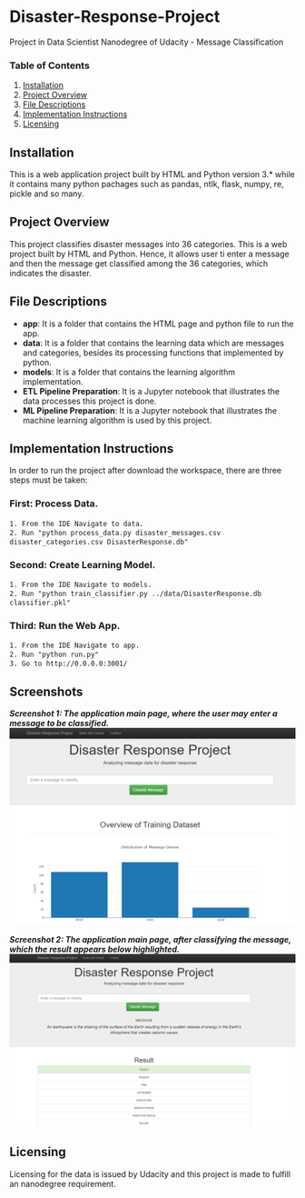 # Disaster-Response-Project
Project in Data Scientist Nanodegree of Udacity - Message Classification 

### Table of Contents

1. [Installation](#installation)
2. [Project Overview](#overview)
3. [File Descriptions](#files)
4. [Implementation Instructions](#implementation)
5. [Licensing](#licensing)

## Installation <a name="installation"></a>
This is a web application project built by HTML and Python version 3.* while it contains many python pachages such as pandas, ntlk, flask, numpy, re, pickle and so many. 

## Project Overview<a name="overview"></a>

This project classifies disaster messages into 36 categories. This is a web project built by HTML and Python. Hence, it allows user ti enter a message and then the message get classified among the 36 categories, which indicates the disaster. 

## File Descriptions <a name="files"></a>

* **app**: It is a folder that contains the HTML page and python file to run the app.
* **data**: It is a folder that contains the learning data which are messages and categories, besides its processing functions that implemented by python. 
* **models**: It is a folder that contains the learning algorithm implementation.
* **ETL Pipeline Preparation**: It is a Jupyter notebook that illustrates the data processes this project is done.
* **ML Pipeline Preparation**: It is a Jupyter notebook that illustrates the machine learning algorithm is used by this project.

## Implementation Instructions<a name="implementation"></a>

In order to run the project after download the workspace, there are three steps must be taken:

### First: Process Data.
	1. From the IDE Navigate to data.
	2. Run "python process_data.py disaster_messages.csv disaster_categories.csv DisasterResponse.db"

### Second: Create Learning Model.
	1. From the IDE Navigate to models.
	2. Run "python train_classifier.py ../data/DisasterResponse.db classifier.pkl"
	
### Third: Run the Web App.
	1. From the IDE Navigate to app.
	2. Run "python run.py"
	3. Go to http://0.0.0.0:3001/

## Screenshots

***Screenshot 1: The application main page, where the user may enter a message to be classified.***
![Screenshot 1](https://github.com/Sultan660/Disaster-Response-Project/blob/master/screenshot1.PNG)

***Screenshot 2: The application main page, after classifying the message, which the result appears below highlighted.***
![Screenshot 2](https://github.com/Sultan660/Disaster-Response-Project/blob/master/screenshot2.PNG)

## Licensing<a name="licensing"></a>

Licensing for the data is issued by Udacity and this project is made to fulfill an nanodegree requirement.